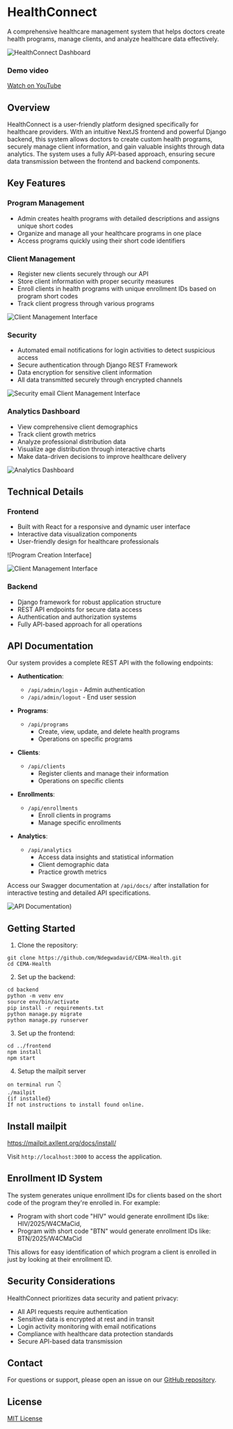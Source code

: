 # HealthConnect

A comprehensive healthcare management system that helps doctors create health programs, manage clients, and analyze healthcare data effectively.

![HealthConnect Dashboard](/frontend/frontend/public/assets/images/analytics.png)

### Demo video

[Watch on YouTube](https://youtu.be/mEiXFp0eBFg?si=Z-0uBVEB1VwztFlL)


## Overview

HealthConnect is a user-friendly platform designed specifically for healthcare providers. With an intuitive NextJS frontend and powerful Django backend, this system allows doctors to create custom health programs, securely manage client information, and gain valuable insights through data analytics. The system uses a fully API-based approach, ensuring secure data transmission between the frontend and backend components.

## Key Features

### Program Management
- Admin creates health programs with detailed descriptions and assigns unique short codes
- Organize and manage all your healthcare programs in one place
- Access programs quickly using their short code identifiers

### Client Management
- Register new clients securely through our API
- Store client information with proper security measures
- Enroll clients in health programs with unique enrollment IDs based on program short codes
- Track client progress through various programs

![Client Management Interface](/frontend/frontend/public/assets/images/client.png)

### Security
- Automated email notifications for login activities to detect suspicious access
- Secure authentication through Django REST Framework
- Data encryption for sensitive client information
- All data transmitted securely through encrypted channels

![Security email](/frontend/frontend/public/assets/images/email.png)
Client Management Interface
### Analytics Dashboard
- View comprehensive client demographics
- Track client growth metrics
- Analyze professional distribution data
- Visualize age distribution through interactive charts
- Make data-driven decisions to improve healthcare delivery

![Analytics Dashboard](/frontend/frontend/public/assets/images/analytics.png)

## Technical Details

### Frontend
- Built with React for a responsive and dynamic user interface
- Interactive data visualization components
- User-friendly design for healthcare professionals

![Program Creation Interface]

![Client Management Interface](/frontend/frontend/public/assets/images/programm.png)

### Backend
- Django framework for robust application structure
- REST API endpoints for secure data access
- Authentication and authorization systems
- Fully API-based approach for all operations

## API Documentation

Our system provides a complete REST API with the following endpoints:

- **Authentication**: 
  - `/api/admin/login` - Admin authentication
  - `/api/admin/logout` - End user session

- **Programs**: 
  - `/api/programs` 
    - Create, view, update, and delete health programs
    - Operations on specific programs

- **Clients**: 
  - `/api/clients` 
    - Register clients and manage their information
    - Operations on specific clients

- **Enrollments**: 
  - `/api/enrollments` 
    - Enroll clients in programs
     - Manage specific enrollments

- **Analytics**: 
  - `/api/analytics` 
    - Access data insights and statistical information
     - Client demographic data
    - Practice growth metrics

Access our Swagger documentation at `/api/docs/` after installation for interactive testing and detailed API specifications.

![API Documentation](/frontend/frontend/public/assets/images/api.png))

## Getting Started

1. Clone the repository:
```
git clone https://github.com/Ndegwadavid/CEMA-Health.git
cd CEMA-Health
```

2. Set up the backend:
```
cd backend
python -m venv env
source env/bin/activate
pip install -r requirements.txt
python manage.py migrate
python manage.py runserver
```

3. Set up the frontend:
```
cd ../frontend
npm install
npm start
```

4. Setup the mailpit server

```
on terminal run 👇
./mailpit
{if installed}
If not instructions to install found online.
```
## Install mailpit
https://mailpit.axllent.org/docs/install/

Visit `http://localhost:3000` to access the application.

## Enrollment ID System

The system generates unique enrollment IDs for clients based on the short code of the program they're enrolled in. For example:

- Program with short code "HIV" would generate enrollment IDs like: 
HIV/2025/W4CMaCid,
- Program with short code "BTN" would generate enrollment IDs like: 
BTN/2025/W4CMaCid

This allows for easy identification of which program a client is enrolled in just by looking at their enrollment ID.

## Security Considerations

HealthConnect prioritizes data security and patient privacy:
- All API requests require authentication
- Sensitive data is encrypted at rest and in transit
- Login activity monitoring with email notifications
- Compliance with healthcare data protection standards
- Secure API-based data transmission

## Contact

For questions or support, please open an issue on our [GitHub repository](https://github.com/Ndegwadavid/CEMA-Health).

## License

[MIT License](LICENSE)